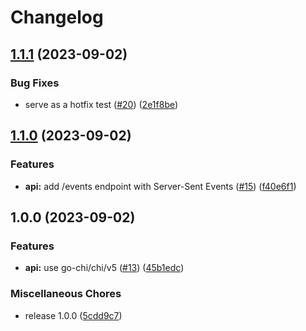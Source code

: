 # Changelog

## [1.1.1](https://github.com/nabeken/go-api-now/compare/v1.1.0...v1.1.1) (2023-09-02)


### Bug Fixes

* serve as a hotfix test ([#20](https://github.com/nabeken/go-api-now/issues/20)) ([2e1f8be](https://github.com/nabeken/go-api-now/commit/2e1f8be37e1a3d05b6f77480f3ecb1bd7c675ca3))

## [1.1.0](https://github.com/nabeken/go-api-now/compare/v1.0.0...v1.1.0) (2023-09-02)


### Features

* **api:** add /events endpoint with Server-Sent Events ([#15](https://github.com/nabeken/go-api-now/issues/15)) ([f40e6f1](https://github.com/nabeken/go-api-now/commit/f40e6f1e84194b8b2bb2a09f4f0f62ec4c4392f0))

## 1.0.0 (2023-09-02)


### Features

* **api:** use go-chi/chi/v5 ([#13](https://github.com/nabeken/go-api-now/issues/13)) ([45b1edc](https://github.com/nabeken/go-api-now/commit/45b1edc70b2c0e287f7fc1c9aea02eebf03fdadf))


### Miscellaneous Chores

* release 1.0.0 ([5cdd9c7](https://github.com/nabeken/go-api-now/commit/5cdd9c757c09bd40d0be61c9928bacf345288ef6))
